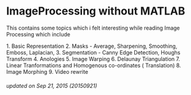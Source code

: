 # ImageProcessing without MATLAB
<p>This contains some topics which i felt interesting while reading Image Processing which include</p>
1. Basic Representation
2. Masks - Average, Sharpening, Smoothing, Emboss, Laplacian, 
3. Segmentation - Canny Edge Detection, Houghs Transform
4. Anologies
5. Image Warping
6. Delaunay Triangulation
7. Linear Tranformations and Homogenous co-ordinates ( Translation)
8. Image Morphing
9. Video rewrite

###### updated on Sep 21, 2015 (20150921)
